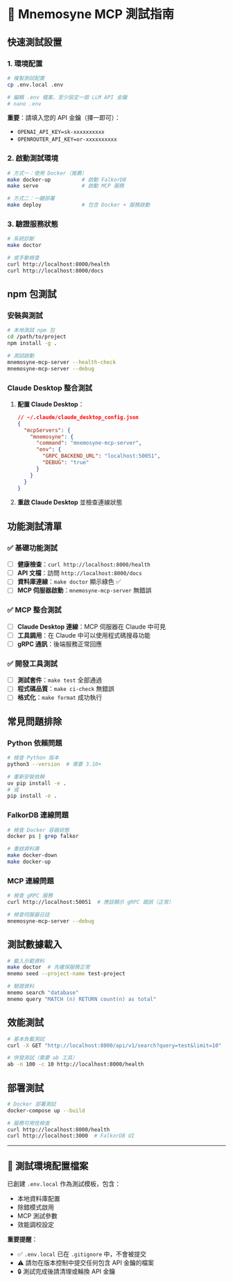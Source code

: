 # 🧪 Mnemosyne MCP 測試指南

## 快速測試設置

### 1. 環境配置

```bash
# 複製測試配置
cp .env.local .env

# 編輯 .env 檔案，至少設定一個 LLM API 金鑰
# nano .env
```

**重要**：請填入您的 API 金鑰（擇一即可）：
- `OPENAI_API_KEY=sk-xxxxxxxxxx`
- `OPENROUTER_API_KEY=or-xxxxxxxxxx`

### 2. 啟動測試環境

```bash
# 方式一：使用 Docker（推薦）
make docker-up          # 啟動 FalkorDB
make serve              # 啟動 MCP 服務

# 方式二：一鍵部署
make deploy             # 包含 Docker + 服務啟動
```

### 3. 驗證服務狀態

```bash
# 系統診斷
make doctor

# 或手動檢查
curl http://localhost:8000/health
curl http://localhost:8000/docs
```

## npm 包測試

### 安裝與測試

```bash
# 本地測試 npm 包
cd /path/to/project
npm install -g .

# 測試啟動
mnemosyne-mcp-server --health-check
mnemosyne-mcp-server --debug
```

### Claude Desktop 整合測試

1. **配置 Claude Desktop**：
   ```json
   // ~/.claude/claude_desktop_config.json
   {
     "mcpServers": {
       "mnemosyne": {
         "command": "mnemosyne-mcp-server",
         "env": {
           "GRPC_BACKEND_URL": "localhost:50051",
           "DEBUG": "true"
         }
       }
     }
   }
   ```

2. **重啟 Claude Desktop** 並檢查連線狀態

## 功能測試清單

### ✅ 基礎功能測試

- [ ] **健康檢查**：`curl http://localhost:8000/health`
- [ ] **API 文檔**：訪問 `http://localhost:8000/docs`
- [ ] **資料庫連線**：`make doctor` 顯示綠色 ✅
- [ ] **MCP 伺服器啟動**：`mnemosyne-mcp-server` 無錯誤

### ✅ MCP 整合測試

- [ ] **Claude Desktop 連線**：MCP 伺服器在 Claude 中可見
- [ ] **工具調用**：在 Claude 中可以使用程式碼搜尋功能
- [ ] **gRPC 通訊**：後端服務正常回應

### ✅ 開發工具測試

- [ ] **測試套件**：`make test` 全部通過
- [ ] **程式碼品質**：`make ci-check` 無錯誤
- [ ] **格式化**：`make format` 成功執行

## 常見問題排除

### Python 依賴問題

```bash
# 檢查 Python 版本
python3 --version  # 需要 3.10+

# 重新安裝依賴
uv pip install -e .
# 或
pip install -e .
```

### FalkorDB 連線問題

```bash
# 檢查 Docker 容器狀態
docker ps | grep falkor

# 重啟資料庫
make docker-down
make docker-up
```

### MCP 連線問題

```bash
# 檢查 gRPC 服務
curl http://localhost:50051  # 應該顯示 gRPC 錯誤（正常）

# 檢查伺服器日誌
mnemosyne-mcp-server --debug
```

## 測試數據載入

```bash
# 載入示範資料
make doctor  # 先確保服務正常
mnemo seed --project-name test-project

# 驗證資料
mnemo search "database"
mnemo query "MATCH (n) RETURN count(n) as total"
```

## 效能測試

```bash
# 基本負載測試
curl -X GET "http://localhost:8000/api/v1/search?query=test&limit=10"

# 併發測試（需要 ab 工具）
ab -n 100 -c 10 http://localhost:8000/health
```

## 部署測試

```bash
# Docker 部署測試
docker-compose up --build

# 服務可用性檢查
curl http://localhost:8000/health
curl http://localhost:3000  # FalkorDB UI
```

---

## 🔧 測試環境配置檔案

已創建 `.env.local` 作為測試模板，包含：
- 本地資料庫配置
- 除錯模式啟用
- MCP 測試參數
- 效能調校設定

**重要提醒**：
- ✅ `.env.local` 已在 `.gitignore` 中，不會被提交
- ⚠️ 請勿在版本控制中提交任何包含 API 金鑰的檔案
- 🔒 測試完成後請清理或輪換 API 金鑰
